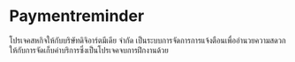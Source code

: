# Paymentreminder
โปรเจคสหกิจให้กับบริษัทดิจิอาร์ตมีเดีย จำกัด เป็นระบบการจัดการการแจ้งตือนเพื่ออำนวยความสดวกให้กับการจัดเก็บค่าบริการซึ่งเป็นโปรเจคจบการฝึกงานด้วย

